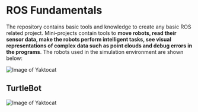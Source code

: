 # ROS Fundamentals




The repository contains basic tools and knowledge to create any basic ROS related project. Mini-projects contain tools to **move robots, read their sensor data, make the robots perform intelligent tasks, see visual representations of complex data such as point clouds and debug errors in the programs**. The robots used in the simulation environment are shown below: 


![Image of Yaktocat](https://drive.google.com/uc?export=view&id=1WkIG7bz7hdOl1POaJ8P30OExIrhvJW-x)
## TurtleBot 


![Image of Yaktocat](https://drive.google.com/uc?export=view&id=1evYqonaB1pXxk_miODLpTOrkH6h2FJTf)
